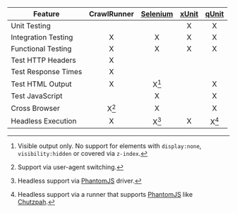 <!--- Table & Footnote support via Markdown Extra: http://michelf.ca/projects/php-markdown/extra/ --->
| Feature				| CrawlRunner	| [Selenium][1]	| [xUnit][2]	| [qUnit][3]	|
| --------------------- | :-----------: | :-----------: | :-----------: | :-----------: |
| Unit Testing			| 				| 				| X				| X				|
| Integration Testing	| X				| X				| X				| X				|
| Functional Testing	| X				| X				| X				| X				|
| Test HTTP Headers		| X				| 				| 				| 				|
| Test Response Times	| X				| 				| 				| 				|
| Test HTML Output		| X				| X[^1]			| 				| X				|
| Test JavaScript		|				| X				| 				| X				|
| Cross Browser			| X[^2]			| X				| 				| X				|
| Headless Execution	| X				| X[^3]			| X				| X[^4]			|

<!--- Footnotes --->
[^1]: Visible output only. No support for elements with `display:none`, `visibility:hidden` or covered via `z-index`.
[^2]: Support via user-agent switching.
[^3]: Headless support via [PhantomJS](http://phantomjs.org/) driver.
[^4]: Headless support via a runner that supports [PhantomJS](http://phantomjs.org/) like [Chutzpah](http://chutzpah.codeplex.com/).

<!--- Hyperlinks --->
[1]: http://seleniumhq.org/
[2]: http://xunit.codeplex.com/
[3]: http://qunitjs.com/
